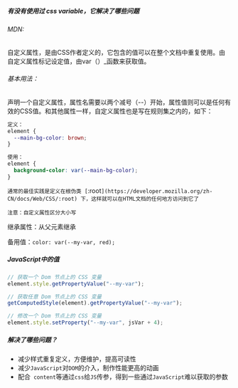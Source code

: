 ##### 有没有使用过 css variable，它解决了哪些问题

###### MDN:

自定义属性，是由CSS作者定义的，它包含的值可以在整个文档中重复使用。由自定义属性标记设定值，由var（）_函数来获取值。



###### 基本用法：

声明一个自定义属性，属性名需要以两个减号（--）开始，属性值则可以是任何有效的CSS值。和其他属性一样，自定义属性也是写在规则集之内的，如下：

```css
定义：
element {
  --main-bg-color: brown;
}

使用：
element {
  background-color: var(--main-bg-color);
}
```

`通常的最佳实践是定义在根伪类 [`:root`](https://developer.mozilla.org/zh-CN/docs/Web/CSS/:root) 下，这样就可以在HTML文档的任何地方访问到它了`

`注意：自定义属性区分大小写`

继承属性：从父元素继承

备用值：`color: var(--my-var, red);`



##### JavaScript中的值

```javascript
// 获取一个 Dom 节点上的 CSS 变量
element.style.getPropertyValue("--my-var");

// 获取任意 Dom 节点上的 CSS 变量
getComputedStyle(element).getPropertyValue("--my-var");

// 修改一个 Dom 节点上的 CSS 变量
element.style.setProperty("--my-var", jsVar + 4);
```



##### 解决了哪些问题？

- 减少样式重复定义，方便维护，提高可读性
- 减少`JavaScript`对`DOM`的介入，制作性能更高的动画
- 配合` content`等通过`css`给`JS`传参，得到一些通过`JavaScript`难以获取的参数
